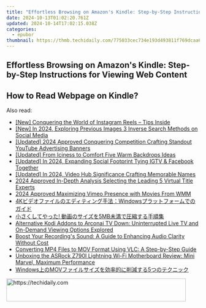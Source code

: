 ```yaml
---
title: "Effortless Browsing on Amazon's Kindle: Step-by-Step Instructions for Viewing Web Content"
date: 2024-10-13T01:02:20.761Z
updated: 2024-10-14T17:02:15.038Z
categories:
  - epubor
thumbnail: https://thmb.techidaily.com/775033cec734e193d493811f769dcaa65d428fba2286e40a488d59f8b08228ae.png
---
```


## Effortless Browsing on Amazon's Kindle: Step-by-Step Instructions for Viewing Web Content

## How to Read Webpage on Kindle?

<ins class="adsbygoogle"
     style="display:block"
     data-ad-format="autorelaxed"
     data-ad-client="ca-pub-7571918770474297"
     data-ad-slot="1223367746"></ins>

<ins class="adsbygoogle"
     style="display:block"
     data-ad-client="ca-pub-7571918770474297"
     data-ad-slot="8358498916"
     data-ad-format="auto"
     data-full-width-responsive="true"></ins>

<span class="atpl-alsoreadstyle">Also read:</span>
<div><ul>
<li><a href="https://instagram-clips.techidaily.com/new-conquering-the-world-of-instagram-reels-tips-inside/"><u>[New] Conquering the World of Instagram Reels – Tips Inside</u></a></li>
<li><a href="https://facebook-video-files.techidaily.com/new-in-2024-exploring-previous-images-3-inverse-search-methods-on-social-media/"><u>[New] In 2024, Exploring Previous Images 3 Inverse Search Methods on Social Media</u></a></li>
<li><a href="https://facebook-video-footage.techidaily.com/updated-2024-approved-conquering-competition-crafting-standout-youtube-advertising-banners/"><u>[Updated] 2024 Approved Conquering Competition Crafting Standout YouTube Advertising Banners</u></a></li>
<li><a href="https://youtube-web.techidaily.com/ed-from-iciness-to-comfort-five-warm-backdrops-ideas/"><u>[Updated] From Iciness to Comfort Five Warm Backdrops Ideas</u></a></li>
<li><a href="https://instagram-video-recordings.techidaily.com/updated-in-2024-expanding-social-footprint-tying-igtv-and-facebook-together/"><u>[Updated] In 2024, Expanding Social Footprint Tying IGTV & Facebook Together</u></a></li>
<li><a href="https://youtube-blog.techidaily.com/ed-in-2024-video-hub-significance-crafting-memorable-names/"><u>[Updated] In 2024, Video Hub Significance Crafting Memorable Names</u></a></li>
<li><a href="https://some-techniques.techidaily.com/2024-approved-in-depth-analysis-selecting-the-leading-5-virtual-title-experts/"><u>2024 Approved In-Depth Analysis Selecting the Leading 5 Virtual Title Experts</u></a></li>
<li><a href="https://vimeo-videos.techidaily.com/2024-approved-maximizing-vimeo-presence-with-movies-from-wmm/"><u>2024 Approved Maximizing Vimeo Presence with Movies From WMM</u></a></li>
<li><a href="https://discover-able.techidaily.com/4kwindows/"><u>4Kビデオファイルのエディティング手法：Windowsプラットフォームでのガイド</u></a></li>
<li><a href="https://discover-able.techidaily.com/1726030591423-5mb/"><u>小さくしてやった! 動画のサイズを5MB未満で圧縮する手順集</u></a></li>
<li><a href="https://discover-able.techidaily.com/alternative-kodi-addons-to-arconai-tv-down-uninterrupted-live-tv-and-on-demand-viewing-options-explored/"><u>Alternative Kodi Addons to Arconai TV Down: Uninterrupted Live TV and On-Demand Viewing Options Explored</u></a></li>
<li><a href="https://discover-able.techidaily.com/boost-your-recordings-sound-a-guide-to-enhancing-audio-clarity-without-cost/"><u>Boost Your Recording's Sound: A Guide to Enhancing Audio Clarity Without Cost</u></a></li>
<li><a href="https://discover-able.techidaily.com/converting-mp4-files-to-mov-format-using-vlc-a-step-by-step-guide/"><u>Converting MP4 Files to MOV Format Using VLC: A Step-by-Step Guide</u></a></li>
<li><a href="https://hardware-help.techidaily.com/unboxing-the-asrock-z790i-lightning-wi-fi-motherboard-review-mini-marvel-maximum-performance/"><u>Unboxing the ASRock Z790I Lightning Wi-Fi Motherboard Review: Mini Marvel, Maximum Performance</u></a></li>
<li><a href="https://discover-able.techidaily.com/windowsmov5/"><u>Windows上のMOVファイルサイズを効率的に削減する5つのテクニック</u></a></li>
</ul></div>

<!-- affiliate ads begin -->
<a href="https://bluettius.sjv.io/c/5597632/2139122/17108" target="_top" id="2139122">
  <img src="//a.impactradius-go.com/display-ad/17108-2139122" border="0" alt="https://techidaily.com" width="468" height="60"/>
</a>
<img height="0" width="0" src="https://bluettius.sjv.io/i/5597632/2139122/17108" style="position:absolute;visibility:hidden;" border="0" />
<!-- affiliate ads end -->

